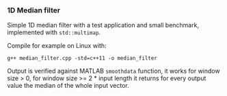 ### 1D Median filter

Simple 1D median filter with a test application and small benchmark, implemented with ```std::multimap```.

Compile for example on Linux with:

```
g++ median_filter.cpp -std=c++11 -o median_filter
```

Output is verified against MATLAB ```smoothdata``` function, it works for window size > 0,
for window size >= 2 * input length it returns for every output value the median of the whole input vector.